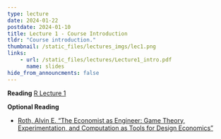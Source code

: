 ```yaml
---
type: lecture
date: 2024-01-22
postdate: 2024-01-10
title: Lecture 1 - Course Introduction
tldr: "Course introduction."
thumbnail: /static_files/lectures_imgs/lec1.png
links:
    - url: /static_files/lectures/Lecture1_intro.pdf
      name: slides
hide_from_announcments: false
---
```


**Reading**
[R Lecture 1](https://timroughgarden.org/f16/l/l1.pdf)


**Optional Reading**
- [Roth, Alvin E. “The Economist as Engineer: Game Theory, Experimentation, and Computation as Tools for Design Economics”](https://onlinelibrary.wiley.com/doi/pdf/10.1111/1468-0262.00335?casa_token=OwUeUEo81KIAAAAA:94vlVckyXre0EMcu5Hcqf30m86wqv3mN22p1a-Wlzyy6IcyqZXFwCmanW8Lbdu3Y9SvwX-1o0Et6Xw)